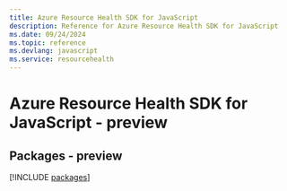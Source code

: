 ```yaml
---
title: Azure Resource Health SDK for JavaScript
description: Reference for Azure Resource Health SDK for JavaScript
ms.date: 09/24/2024
ms.topic: reference
ms.devlang: javascript
ms.service: resourcehealth
---
```

# Azure Resource Health SDK for JavaScript - preview
## Packages - preview
[!INCLUDE [packages](resource-health-index.md)]